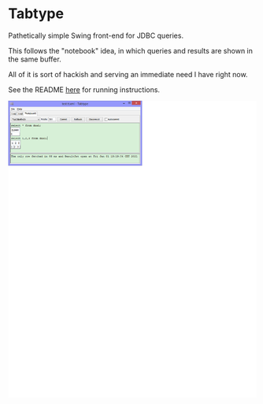 # Tabtype

Pathetically simple Swing front-end for JDBC queries.

This follows the "notebook" idea, in which queries and results
are shown in the same buffer.

All of it is sort of hackish and serving an immediate need I have
right now.

See the README [here](src/main/resources) for running instructions.

![screenshot](screenshot.png "Screenshot")
